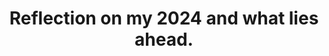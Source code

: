 ---
layout: post
title: Reflection on my 2024 and what lies ahead.
description: This post gives a detailed overview of what I achieved in 2024 and what's the whole year looks like in a post
tags: [Self]
version: Released
release: 13-12-2024
---